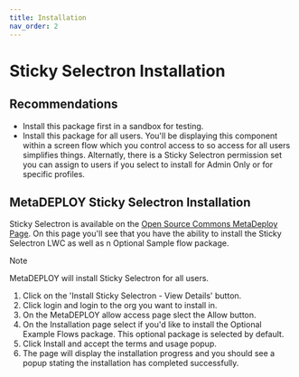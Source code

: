```yaml
---
title: Installation
nav_order: 2
---
```


# Sticky Selectron Installation
## Recommendations
- Install this package first in a sandbox for testing.
- Install this package for all users. You'll be displaying this component within a screen flow which you control access to so access for all users simplifies things. Alternatly, there is a Sticky Selectron permission set you can assign to users if you select to install for Admin Only or for specific profiles.

## MetaDEPLOY Sticky Selectron Installation
Sticky Selectron is available on the [Open Source Commons MetaDeploy Page](https://install.salesforce.org/products/sticky-selectron/latest).
On this page you'll see that you have the ability to install the Sticky Selectron LWC as well as n Optional Sample flow package. 

> [!NOTE]
> MetaDEPLOY will install Sticky Selectron for all users.

1. Click on the 'Install Sticky Selectron - View Details' button.
3. Click login and login to the org you want to install in.
4. On the MetaDEPLOY allow access page slect the Allow button.
5. On the Installation page select if you'd like to install the Optional Example Flows package. This optional package is selected by default.
6. Click Install and accept the terms and usage popup.
7. The page will display the installation progress and you should see a popup stating the installation has completed successfully.







  
